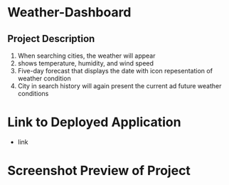 # Weather-Dashboard
## Project Description
1. When searching cities, the weather will appear
2. shows temperature, humidity, and wind speed
3. Five-day forecast that displays the date with icon repesentation of weather condition
4. City in search history will again present the current ad future weather conditions

# Link to Deployed Application
* link

# Screenshot Preview of Project
